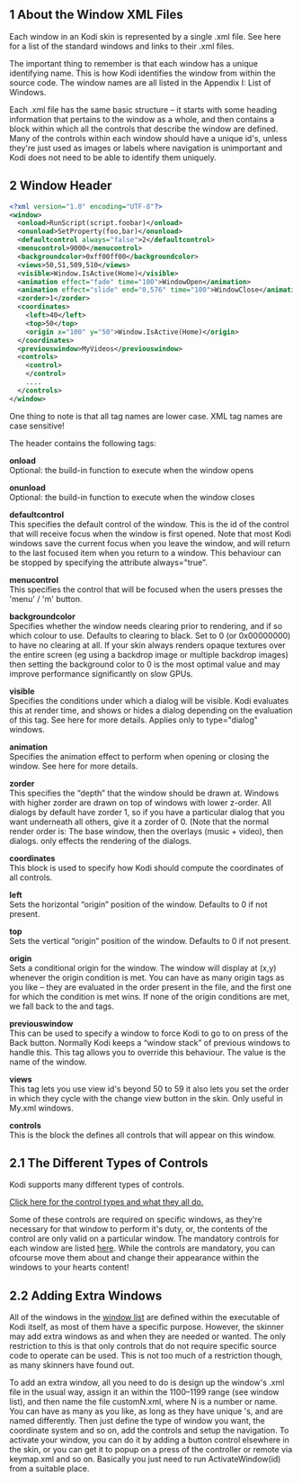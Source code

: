## 1 About the Window XML Files

Each window in an Kodi skin is represented by a single .xml file. See here for a list of the standard windows and links to their .xml files.  

The important thing to remember is that each window has a unique identifying name. This is how Kodi identifies the window from within the source code. The window names are all listed in the Appendix I: List of Windows.  

Each .xml file has the same basic structure – it starts with some heading information that pertains to the window as a whole, and then contains a <controls> block within which all the controls that describe the window are defined. Many of the controls within each window should have a unique id's, unless they're just used as images or labels where navigation is unimportant and Kodi does not need to be able to identify them uniquely.  

## 2 Window Header

```xml
<?xml version="1.0" encoding="UTF-8"?>
<window>
  <onload>RunScript(script.foobar)</onload>
  <onunload>SetProperty(foo,bar)</onunload>
  <defaultcontrol always="false">2</defaultcontrol>
  <menucontrol>9000</menucontrol>
  <backgroundcolor>0xff00ff00</backgroundcolor>
  <views>50,51,509,510</views>
  <visible>Window.IsActive(Home)</visible>
  <animation effect="fade" time="100">WindowOpen</animation>
  <animation effect="slide" end="0,576" time="100">WindowClose</animation>
  <zorder>1</zorder>
  <coordinates>
    <left>40</left>
    <top>50</top>
    <origin x="100" y="50">Window.IsActive(Home)</origin>
  </coordinates>
  <previouswindow>MyVideos</previouswindow>
  <controls>
    <control>
    </control>
    ....
  </controls>
</window>
```

One thing to note is that all tag names are lower case. XML tag names are case sensitive!  

The header contains the following tags:  

**onload**  
Optional: the build-in function to execute when the window opens  

**onunload**  
Optional: the build-in function to execute when the window closes  

**defaultcontrol**  
This specifies the default control of the window. This is the id of the control that will receive focus when the window is first opened. Note that most Kodi windows save the current focus when you leave the window, and will return to the last focused item when you return to a window. This behaviour can be stopped by specifying the attribute always="true".  

**menucontrol**  
This specifies the control that will be focused when the users presses the 'menu' / 'm' button.  

**backgroundcolor**  
Specifies whether the window needs clearing prior to rendering, and if so which colour to use. Defaults to clearing to black. Set to 0 (or 0x00000000) to have no clearing at all. If your skin always renders opaque textures over the entire screen (eg using a backdrop image or multiple backdrop images) then setting the background color to 0 is the most optimal value and may improve performance significantly on slow GPUs.  

**visible**  
Specifies the conditions under which a dialog will be visible. Kodi evaluates this at render time, and shows or hides a dialog depending on the evaluation of this tag. See here for more details. Applies only to type="dialog" windows.  

**animation**  
Specifies the animation effect to perform when opening or closing the window. See here for more details.  

**zorder**   
This specifies the “depth” that the window should be drawn at. Windows with higher zorder are drawn on top of windows with lower z-order. All dialogs by default have zorder 1, so if you have a particular dialog that you want underneath all others, give it a zorder of 0. (Note that the normal render order is: The base window, then the overlays (music + video), then dialogs. <zorder> only effects the rendering of the dialogs.  

**coordinates**  
This block is used to specify how Kodi should compute the coordinates of all controls.  

**left**  
Sets the horizontal “origin” position of the window. Defaults to 0 if not present.  

**top**  
Sets the vertical “origin” position of the window. Defaults to 0 if not present.  

**origin**  
Sets a conditional origin for the window. The window will display at (x,y) whenever the origin condition is met. You can have as many origin tags as you like – they are evaluated in the order present in the file, and the first one for which the condition is met wins. If none of the origin conditions are met, we fall back to the <left> and <top> tags.  

**previouswindow**  
This can be used to specify a window to force Kodi to go to on press of the Back button. Normally Kodi keeps a “window stack” of previous windows to handle this. This tag allows you to override this behaviour. The value is the name of the window.  

**views**   
This tag lets you use view id's beyond 50 to 59 it also lets you set the order in which they cycle with the change view button in the skin. Only useful in My<Foo>.xml windows.  

**controls**  
This is the block the defines all controls that will appear on this window.

## 2.1 The Different Types of Controls
Kodi supports many different types of controls.  

[Click here for the control types and what they all do.](http://kodi.wiki/view/Controls)  

Some of these controls are required on specific windows, as they're necessary for that window to perform it's duty, or, the contents of the control are only valid on a particular window. The mandatory controls for each window are listed [here](http://kodi.wiki/view/List_of_Built_In_Controls). While the controls are mandatory, you can ofcourse move them about and change their appearance within the windows to your hearts content!  

## 2.2 Adding Extra Windows
All of the windows in the [window list](http://kodi.wiki/view/Window_IDs) are defined within the executable of Kodi itself, as most of them have a specific purpose. However, the skinner may add extra windows as and when they are needed or wanted. The only restriction to this is that only controls that do not require specific source code to operate can be used. This is not too much of a restriction though, as many skinners have found out.  

To add an extra window, all you need to do is design up the window's .xml file in the usual way, assign it an <id> within the 1100–1199 range (see window list), and then name the file customN.xml, where N is a number or name. You can have as many as you like, as long as they have unique <id>'s, and are named differently. Then just define the type of window you want, the coordinate system and so on, add the controls and setup the navigation. To activate your window, you can do it by adding a button control elsewhere in the skin, or you can get it to popup on a press of the controller or remote via keymap.xml and so on. Basically you just need to run ActivateWindow(id) from a suitable place.  

